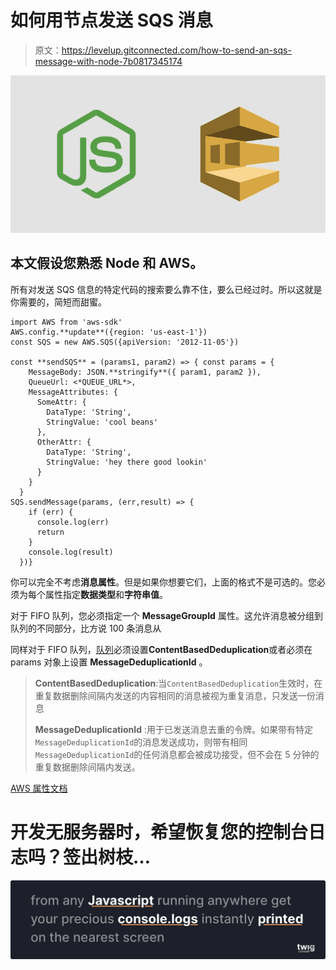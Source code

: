 # 如何用节点发送 SQS 消息

> 原文：<https://levelup.gitconnected.com/how-to-send-an-sqs-message-with-node-7b0817345174>

![](img/91844cb578e54a49e66bfe6a9bb38f2d.png)

## 本文假设您熟悉 Node 和 AWS。

所有对发送 SQS 信息的特定代码的搜索要么靠不住，要么已经过时。所以这就是你需要的，简短而甜蜜。

```
import AWS from 'aws-sdk'
AWS.config.**update**({region: 'us-east-1'})
const SQS = new AWS.SQS({apiVersion: '2012-11-05'})

const **sendSQS** = (params1, param2) => { const params = {
    MessageBody: JSON.**stringify**({ param1, param2 }),
    QueueUrl: <*QUEUE_URL*>,
    MessageAttributes: {
      SomeAttr: {
        DataType: 'String',
        StringValue: 'cool beans'
      },
      OtherAttr: {
        DataType: 'String',
        StringValue: 'hey there good lookin'
      }
    }
  }
SQS.sendMessage(params, (err,result) => {
    if (err) {
      console.log(err)
      return
    }
    console.log(result)
  })}
```

你可以完全不考虑**消息属性**。但是如果你想要它们，上面的格式不是可选的。您必须为每个属性指定**数据类型**和**字符串值**。

对于 FIFO 队列，您必须指定一个 **MessageGroupId** 属性。这允许消息被分组到队列的不同部分，比方说 100 条消息从

同样对于 FIFO 队列，[队列](https://medium.com/@PhilipAndrews/how-to-create-an-aws-sqs-queue-with-serverless-2a538fe2413a)必须设置**ContentBasedDeduplication**或者必须在 params 对象上设置 **MessageDeduplicationId** 。

> **ContentBasedDeduplication**:当`ContentBasedDeduplication`生效时，在重复数据删除间隔内发送的内容相同的消息被视为重复消息，只发送一份消息
> 
> **MessageDeduplicationId** :用于已发送消息去重的令牌。如果带有特定`MessageDeduplicationId`的消息发送成功，则带有相同`MessageDeduplicationId`的任何消息都会被成功接受，但不会在 5 分钟的重复数据删除间隔内发送。

[AWS 属性文档](https://docs.aws.amazon.com/AWSSimpleQueueService/latest/APIReference/API_SendMessage.html)

# 开发无服务器时，希望恢复您的控制台日志吗？签出树枝…

[![](img/36a4b9f9e789e19a238bbaa9a45b7975.png)](https://www.twig.im/)